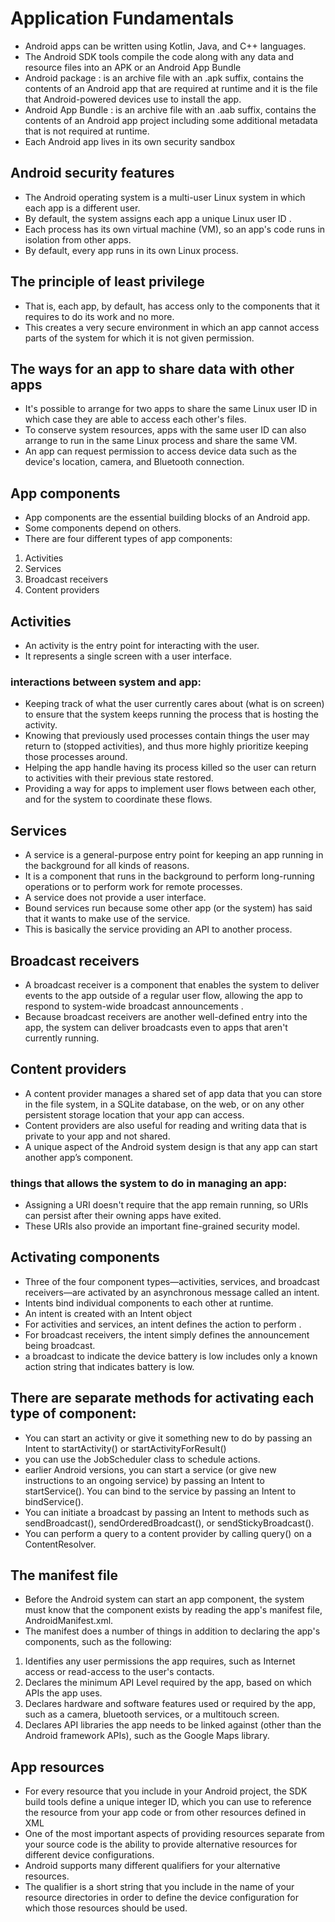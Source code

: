 # Application Fundamentals

* Android apps can be written using Kotlin, Java, and C++ languages.
* The Android SDK tools compile the code along with any data and resource files into an APK or an Android App Bundle
* Android package :  is an archive file with an .apk suffix, contains the contents of an Android app that are required at runtime and it is the file that Android-powered devices use to install the app.
* Android App Bundle : is an archive file with an .aab suffix, contains the contents of an Android app project including some additional metadata that is not required at runtime.
* Each Android app lives in its own security sandbox

## Android security features

* The Android operating system is a multi-user Linux system in which each app is a different user.
* By default, the system assigns each app a unique Linux user ID .
* Each process has its own virtual machine (VM), so an app's code runs in isolation from other apps.
* By default, every app runs in its own Linux process.

## The principle of least privilege

* That is, each app, by default, has access only to the components that it requires to do its work and no more.
* This creates a very secure environment in which an app cannot access parts of the system for which it is not given permission.

## The ways for an app to share data with other apps

* It's possible to arrange for two apps to share the same Linux user ID in which case they are able to access each other's files.
* To conserve system resources, apps with the same user ID can also arrange to run in the same Linux process and share the same VM.
* An app can request permission to access device data such as the device's location, camera, and Bluetooth connection.

## App components

* App components are the essential building blocks of an Android app.
* Some components depend on others.
* There are four different types of app components:

1. Activities
2. Services
3. Broadcast receivers
4. Content providers

## Activities

* An activity is the entry point for interacting with the user.
* It represents a single screen with a user interface. 

### interactions between system and app:

* Keeping track of what the user currently cares about (what is on screen) to ensure that the system keeps running the process that is hosting the activity.
* Knowing that previously used processes contain things the user may return to (stopped activities), and thus more highly prioritize keeping those processes around.
* Helping the app handle having its process killed so the user can return to activities with their previous state restored.
* Providing a way for apps to implement user flows between each other, and for the system to coordinate these flows.

## Services

* A service is a general-purpose entry point for keeping an app running in the background for all kinds of reasons. 
* It is a component that runs in the background to perform long-running operations or to perform work for remote processes.
* A service does not provide a user interface.
* Bound services run because some other app (or the system) has said that it wants to make use of the service.
* This is basically the service providing an API to another process.

## Broadcast receivers

* A broadcast receiver is a component that enables the system to deliver events to the app outside of a regular user flow, allowing the app to respond to system-wide broadcast announcements .
* Because broadcast receivers are another well-defined entry into the app, the system can deliver broadcasts even to apps that aren't currently running. 

## Content providers

* A content provider manages a shared set of app data that you can store in the file system, in a SQLite database, on the web, or on any other persistent storage location that your app can access. 
* Content providers are also useful for reading and writing data that is private to your app and not shared.
* A unique aspect of the Android system design is that any app can start another app’s component.


### things that allows the system to do in managing an app:

* Assigning a URI doesn't require that the app remain running, so URIs can persist after their owning apps have exited. 
* These URIs also provide an important fine-grained security model.

## Activating components

* Three of the four component types—activities, services, and broadcast receivers—are activated by an asynchronous message called an intent.
* Intents bind individual components to each other at runtime.
* An intent is created with an Intent object
* For activities and services, an intent defines the action to perform .
* For broadcast receivers, the intent simply defines the announcement being broadcast.
* a broadcast to indicate the device battery is low includes only a known action string that indicates battery is low.

## There are separate methods for activating each type of component:

* You can start an activity or give it something new to do by passing an Intent to startActivity() or startActivityForResult()
* you can use the JobScheduler class to schedule actions. 
* earlier Android versions, you can start a service (or give new instructions to an ongoing service) by passing an Intent to startService(). You can bind to the service by passing an Intent to bindService().
* You can initiate a broadcast by passing an Intent to methods such as sendBroadcast(), sendOrderedBroadcast(), or sendStickyBroadcast().
* You can perform a query to a content provider by calling query() on a ContentResolver.

## The manifest file

* Before the Android system can start an app component, the system must know that the component exists by reading the app's manifest file, AndroidManifest.xml.
* The manifest does a number of things in addition to declaring the app's components, such as the following:

1. Identifies any user permissions the app requires, such as Internet access or read-access to the user's contacts.
2. Declares the minimum API Level required by the app, based on which APIs the app uses.
3. Declares hardware and software features used or required by the app, such as a camera, bluetooth services, or a multitouch screen.
4. Declares API libraries the app needs to be linked against (other than the Android framework APIs), such as the Google Maps library.

## App resources

* For every resource that you include in your Android project, the SDK build tools define a unique integer ID, which you can use to reference the resource from your app code or from other resources defined in XML
* One of the most important aspects of providing resources separate from your source code is the ability to provide alternative resources for different device configurations. 
* Android supports many different qualifiers for your alternative resources. 
* The qualifier is a short string that you include in the name of your resource directories in order to define the device configuration for which those resources should be used. 
